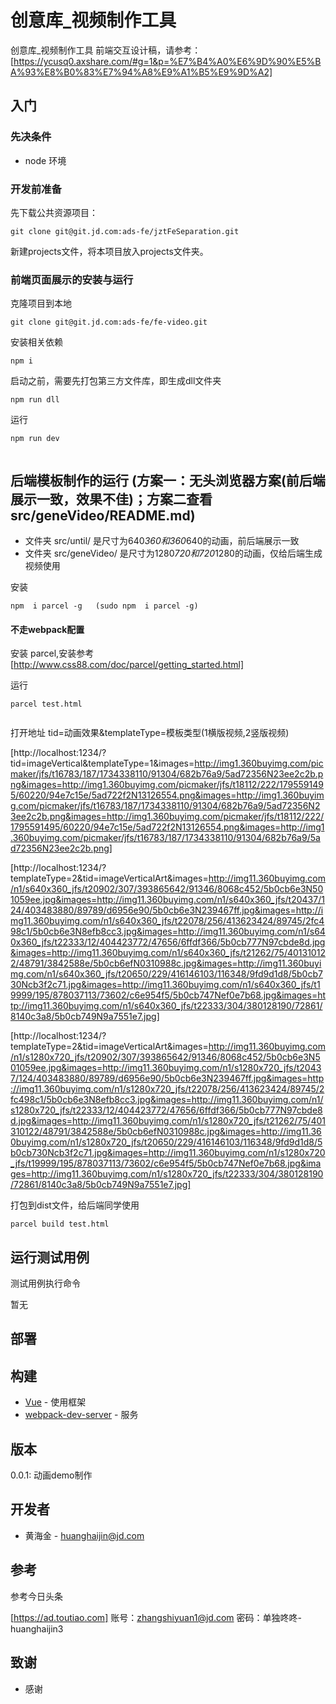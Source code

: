 # 创意库_视频制作工具

创意库_视频制作工具 前端交互设计稿，请参考：[https://ycusq0.axshare.com/#g=1&p=%E7%B4%A0%E6%9D%90%E5%BA%93%E8%B0%83%E7%94%A8%E9%A1%B5%E9%9D%A2]


## 入门

### 先决条件
* node 环境

### 开发前准备
先下载公共资源项目：
````
git clone git@git.jd.com:ads-fe/jztFeSeparation.git
````
新建projects文件，将本项目放入projects文件夹。


### 前端页面展示的安装与运行

克隆项目到本地
````
git clone git@git.jd.com:ads-fe/fe-video.git
````

安装相关依赖
````
npm i
````
启动之前，需要先打包第三方文件库，即生成dll文件夹
```
npm run dll
```
运行
````
npm run dev


````

## 后端模板制作的运行 (方案一：无头浏览器方案(前后端展示一致，效果不佳)；方案二查看src/geneVideo/README.md)

- 文件夹 src/until/ 是尺寸为640*360和360*640的动画，前后端展示一致
- 文件夹 src/geneVideo/ 是尺寸为1280*720和720*1280的动画，仅给后端生成视频使用


安装

```
npm  i parcel -g   (sudo npm  i parcel -g)
```

#### 不走webpack配置

安装 parcel,安装参考 [http://www.css88.com/doc/parcel/getting_started.html]

运行

```
parcel test.html


```
打开地址
tid=动画效果&templateType=模板类型(1横版视频,2竖版视频)

[http://localhost:1234/?tid=imageVertical&templateType=1&images=http://img1.360buyimg.com/picmaker/jfs/t16783/187/1734338110/91304/682b76a9/5ad72356N23ee2c2b.png&images=http://img1.360buyimg.com/picmaker/jfs/t18112/222/1795591495/60220/94e7c15e/5ad722f2N13126554.png&images=http://img1.360buyimg.com/picmaker/jfs/t16783/187/1734338110/91304/682b76a9/5ad72356N23ee2c2b.png&images=http://img1.360buyimg.com/picmaker/jfs/t18112/222/1795591495/60220/94e7c15e/5ad722f2N13126554.png&images=http://img1.360buyimg.com/picmaker/jfs/t16783/187/1734338110/91304/682b76a9/5ad72356N23ee2c2b.png]

[http://localhost:1234/?templateType=2&tid=imageVerticalArt&images=http://img11.360buyimg.com/n1/s640x360_jfs/t20902/307/393865642/91346/8068c452/5b0cb6e3N501059ee.jpg&images=http://img11.360buyimg.com/n1/s640x360_jfs/t20437/124/403483880/89789/d6956e90/5b0cb6e3N239467ff.jpg&images=http://img11.360buyimg.com/n1/s640x360_jfs/t22078/256/413623424/89745/2fc498c1/5b0cb6e3N8efb8cc3.jpg&images=http://img11.360buyimg.com/n1/s640x360_jfs/t22333/12/404423772/47656/6ffdf366/5b0cb777N97cbde8d.jpg&images=http://img11.360buyimg.com/n1/s640x360_jfs/t21262/75/401310122/48791/3842588e/5b0cb6efN0310988c.jpg&images=http://img11.360buyimg.com/n1/s640x360_jfs/t20650/229/416146103/116348/9fd9d1d8/5b0cb730Ncb3f2c71.jpg&images=http://img11.360buyimg.com/n1/s640x360_jfs/t19999/195/878037113/73602/c6e954f5/5b0cb747Nef0e7b68.jpg&images=http://img11.360buyimg.com/n1/s640x360_jfs/t22333/304/380128190/72861/8140c3a8/5b0cb749N9a7551e7.jpg]

[http://localhost:1234/?templateType=2&tid=imageVerticalArt&images=http://img11.360buyimg.com/n1/s1280x720_jfs/t20902/307/393865642/91346/8068c452/5b0cb6e3N501059ee.jpg&images=http://img11.360buyimg.com/n1/s1280x720_jfs/t20437/124/403483880/89789/d6956e90/5b0cb6e3N239467ff.jpg&images=http://img11.360buyimg.com/n1/s1280x720_jfs/t22078/256/413623424/89745/2fc498c1/5b0cb6e3N8efb8cc3.jpg&images=http://img11.360buyimg.com/n1/s1280x720_jfs/t22333/12/404423772/47656/6ffdf366/5b0cb777N97cbde8d.jpg&images=http://img11.360buyimg.com/n1/s1280x720_jfs/t21262/75/401310122/48791/3842588e/5b0cb6efN0310988c.jpg&images=http://img11.360buyimg.com/n1/s1280x720_jfs/t20650/229/416146103/116348/9fd9d1d8/5b0cb730Ncb3f2c71.jpg&images=http://img11.360buyimg.com/n1/s1280x720_jfs/t19999/195/878037113/73602/c6e954f5/5b0cb747Nef0e7b68.jpg&images=http://img11.360buyimg.com/n1/s1280x720_jfs/t22333/304/380128190/72861/8140c3a8/5b0cb749N9a7551e7.jpg]

打包到dist文件，给后端同学使用

```
parcel build test.html
```
## 运行测试用例

测试用例执行命令

暂无



## 部署



## 构建

* [Vue](https://cn.vuejs.org/) - 使用框架
* [webpack-dev-server](https://www.npmjs.com/package/webpack-dev-server) - 服务

## 版本
0.0.1: 动画demo制作

## 开发者

* 黄海金 - <huanghaijin@jd.com>


## 参考

参考今日头条

[https://ad.toutiao.com]
账号：zhangshiyuan1@jd.com
密码：单独咚咚- huanghaijin3

## 致谢

* 感谢


